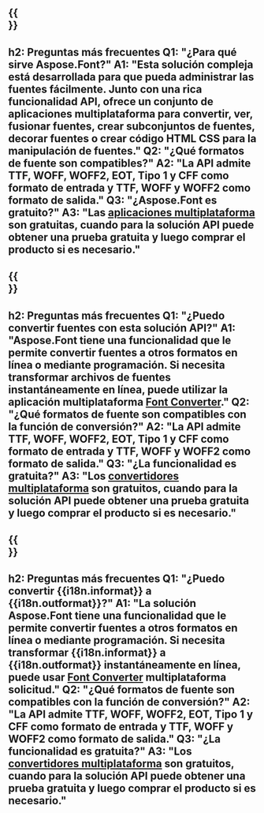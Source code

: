 ﻿---
translation: true
deploy: false
---

{{<section faq>}}
---
h2: Preguntas más frecuentes
Q1: "¿Para qué sirve Aspose.Font?"
A1: "Esta solución compleja está desarrollada para que pueda administrar las fuentes fácilmente. Junto con una rica funcionalidad API, ofrece un conjunto de aplicaciones multiplataforma para convertir, ver, fusionar fuentes, crear subconjuntos de fuentes, decorar fuentes o crear código HTML CSS para la manipulación de fuentes."
Q2: "¿Qué formatos de fuente son compatibles?"
A2: "La API admite TTF, WOFF, WOFF2, EOT, Tipo 1 y CFF como formato de entrada y TTF, WOFF y WOFF2 como formato de salida."
Q3: "¿Aspose.Font es gratuito?"
A3: "Las [aplicaciones multiplataforma](https://products.aspose.app/font/applications) son gratuitas, cuando para la solución API puede obtener una prueba gratuita y luego comprar el producto si es necesario."
---

{{<section faq-converter>}}
---
h2: Preguntas más frecuentes
Q1: "¿Puedo convertir fuentes con esta solución API?"
A1: "Aspose.Font tiene una funcionalidad que le permite convertir fuentes a otros formatos en línea o mediante programación. Si necesita transformar archivos de fuentes instantáneamente en línea, puede utilizar la aplicación multiplataforma [Font Converter](https://products.aspose.app/font/conversion/)."
Q2: "¿Qué formatos de fuente son compatibles con la función de conversión?"
A2: "La API admite TTF, WOFF, WOFF2, EOT, Tipo 1 y CFF como formato de entrada y TTF, WOFF y WOFF2 como formato de salida."
Q3: "¿La funcionalidad es gratuita?"
A3: "Los [convertidores multiplataforma](https://products.aspose.app/font/conversion) son gratuitos, cuando para la solución API puede obtener una prueba gratuita y luego comprar el producto si es necesario."
---

{{<section faq-converter-child>}}
---
h2: Preguntas más frecuentes
Q1: "¿Puedo convertir {{i18n.informat}} a {{i18n.outformat}}?"
A1: "La solución Aspose.Font tiene una funcionalidad que le permite convertir fuentes a otros formatos en línea o mediante programación. Si necesita transformar {{i18n.informat}} a {{i18n.outformat}} instantáneamente en línea, puede usar [Font Converter](https://products.aspose.app/font/conversion/) multiplataforma solicitud."
Q2: "¿Qué formatos de fuente son compatibles con la función de conversión?"
A2: "La API admite TTF, WOFF, WOFF2, EOT, Tipo 1 y CFF como formato de entrada y TTF, WOFF y WOFF2 como formato de salida."
Q3: "¿La funcionalidad es gratuita?"
A3: "Los [convertidores multiplataforma](https://products.aspose.app/font/conversion) son gratuitos, cuando para la solución API puede obtener una prueba gratuita y luego comprar el producto si es necesario."
---